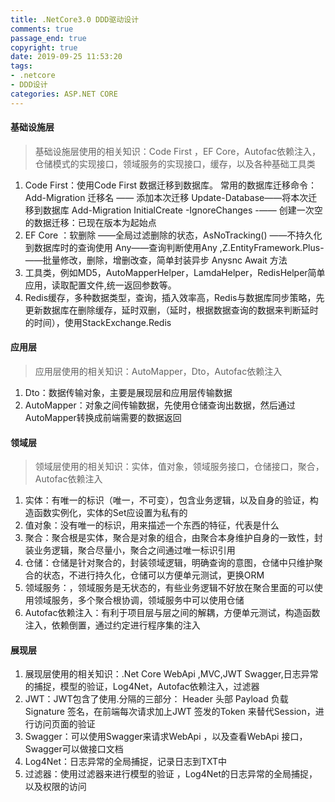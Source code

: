 ```yaml
---
title: .NetCore3.0 DDD驱动设计
comments: true
passage_end: true
copyright: true
date: 2019-09-25 11:53:20
tags: 
- .netcore
- DDD设计
categories: ASP.NET CORE
---
```


#### 基础设施层
> 基础设施层使用的相关知识：Code First ，EF Core，Autofac依赖注入，仓储模式的实现接口，领域服务的实现接口，缓存，以及各种基础工具类
1. Code First：使用Code First 数据迁移到数据库。
常用的数据库迁移命令： 
Add-Migration 迁移名 —— 添加本次迁移 
Update-Database——将本次迁移到数据库 
Add-Migration InitialCreate -IgnoreChanges -—— 创建一次空的数据迁移：已现在版本为起始点
2. EF Core ：软删除 ——全局过滤删除的状态，AsNoTracking() ——不持久化到数据库时的查询使用 Any——查询判断使用Any ,Z.EntityFramework.Plus-——批量修改，删除，增删改查，简单封装异步 Anysnc Await 方法
3. 工具类，例如MD5，AutoMapperHelper，LamdaHelper，RedisHelper简单应用，读取配置文件,统一返回参数等。
4. Redis缓存，多种数据类型，查询，插入效率高，Redis与数据库同步策略，先更新数据库在删除缓存，延时双删，（延时，根据数据查询的数据来判断延时的时间），使用StackExchange.Redis

#### 应用层
> 应用层使用的相关知识：AutoMapper，Dto，Autofac依赖注入
1. Dto：数据传输对象，主要是展现层和应用层传输数据
2. AutoMapper：对象之间传输数据，先使用仓储查询出数据，然后通过AutoMapper转换成前端需要的数据返回

#### 领域层
> 领域层使用的相关知识：实体，值对象，领域服务接口，仓储接口，聚合，Autofac依赖注入
1. 实体：有唯一的标识（唯一，不可变），包含业务逻辑，以及自身的验证，构造函数实例化，实体的Set应设置为私有的
2. 值对象：没有唯一的标识，用来描述一个东西的特征，代表是什么
3. 聚合：聚合根是实体，聚合是对象的组合，由聚合本身维护自身的一致性，封装业务逻辑，聚合尽量小，聚合之间通过唯一标识引用
4. 仓储：仓储是针对聚合的，封装领域逻辑，明确查询的意图，仓储中只维护聚合的状态，不进行持久化，仓储可以方便单元测试，更换ORM
5. 领域服务：，领域服务是无状态的，有些业务逻辑不好放在聚合里面的可以使用领域服务，多个聚合根协调，领域服务中可以使用仓储
6. Autofac依赖注入：有利于项目层与层之间的解耦，方便单元测试，构造函数注入，依赖倒置，通过约定进行程序集的注入

#### 展现层
1. 展现层使用的相关知识：.Net Core WebApi ,MVC,JWT Swagger,日志异常的捕捉，模型的验证，Log4Net，Autofac依赖注入，过滤器
2. JWT：JWT包含了使用.分隔的三部分： Header 头部 Payload 负载 Signature 签名，在前端每次请求加上JWT 签发的Token 来替代Session，进行访问页面的验证
3. Swagger：可以使用Swagger来请求WebApi ，以及查看WebApi 接口，Swagger可以做接口文档
4. Log4Net：日志异常的全局捕捉，记录日志到TXT中
5. 过滤器：使用过滤器来进行模型的验证 ，Log4Net的日志异常的全局捕捉，以及权限的访问